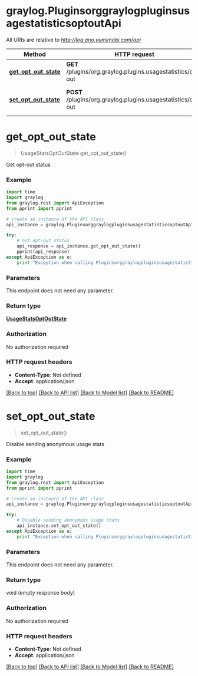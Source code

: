 # graylog.PluginsorggraylogpluginsusagestatisticsoptoutApi

All URIs are relative to *http://log.ano.yumimobi.com/api*

Method | HTTP request | Description
------------- | ------------- | -------------
[**get_opt_out_state**](PluginsorggraylogpluginsusagestatisticsoptoutApi.md#get_opt_out_state) | **GET** /plugins/org.graylog.plugins.usagestatistics/opt-out | Get opt-out status
[**set_opt_out_state**](PluginsorggraylogpluginsusagestatisticsoptoutApi.md#set_opt_out_state) | **POST** /plugins/org.graylog.plugins.usagestatistics/opt-out | Disable sending anonymous usage stats


# **get_opt_out_state**
> UsageStatsOptOutState get_opt_out_state()

Get opt-out status



### Example 
```python
import time
import graylog
from graylog.rest import ApiException
from pprint import pprint

# create an instance of the API class
api_instance = graylog.PluginsorggraylogpluginsusagestatisticsoptoutApi()

try: 
    # Get opt-out status
    api_response = api_instance.get_opt_out_state()
    pprint(api_response)
except ApiException as e:
    print "Exception when calling PluginsorggraylogpluginsusagestatisticsoptoutApi->get_opt_out_state: %s\n" % e
```

### Parameters
This endpoint does not need any parameter.

### Return type

[**UsageStatsOptOutState**](UsageStatsOptOutState.md)

### Authorization

No authorization required

### HTTP request headers

 - **Content-Type**: Not defined
 - **Accept**: application/json

[[Back to top]](#) [[Back to API list]](../README.md#documentation-for-api-endpoints) [[Back to Model list]](../README.md#documentation-for-models) [[Back to README]](../README.md)

# **set_opt_out_state**
> set_opt_out_state()

Disable sending anonymous usage stats



### Example 
```python
import time
import graylog
from graylog.rest import ApiException
from pprint import pprint

# create an instance of the API class
api_instance = graylog.PluginsorggraylogpluginsusagestatisticsoptoutApi()

try: 
    # Disable sending anonymous usage stats
    api_instance.set_opt_out_state()
except ApiException as e:
    print "Exception when calling PluginsorggraylogpluginsusagestatisticsoptoutApi->set_opt_out_state: %s\n" % e
```

### Parameters
This endpoint does not need any parameter.

### Return type

void (empty response body)

### Authorization

No authorization required

### HTTP request headers

 - **Content-Type**: Not defined
 - **Accept**: application/json

[[Back to top]](#) [[Back to API list]](../README.md#documentation-for-api-endpoints) [[Back to Model list]](../README.md#documentation-for-models) [[Back to README]](../README.md)

